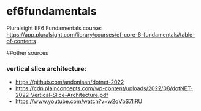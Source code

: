 # ef6fundamentals
Pluralsight EF6 Fundamentals course: https://app.pluralsight.com/library/courses/ef-core-6-fundamentals/table-of-contents



##other sources

### vertical slice architecture:
 - https://github.com/andonisan/dotnet-2022
 - https://cdn.plainconcepts.com/wp-content/uploads/2022/08/dotNET-2022-Vertical-Slice-Architecture.pdf
 - https://www.youtube.com/watch?v=w2qVbS7IiRU

